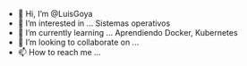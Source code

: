 - 👋 Hi, I’m @LuisGoya
- 👀 I’m interested in ...
Sistemas operativos
- 🌱 I’m currently learning ...
Aprendiendo Docker, Kubernetes 
- 💞️ I’m looking to collaborate on ...
- 📫 How to reach me ...

<!---
LuisGoya/LuisGoya is a ✨ special ✨ repository because its `README.md` (this file) appears on your GitHub profile.
You can click the Preview link to take a look at your changes.
--->
